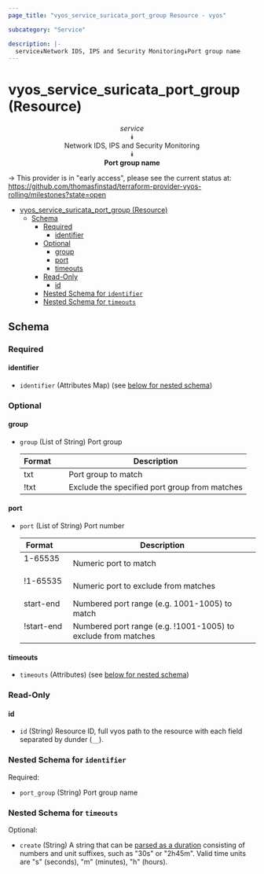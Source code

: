 ```yaml
---
page_title: "vyos_service_suricata_port_group Resource - vyos"

subcategory: "Service"

description: |-
  service⯯Network IDS, IPS and Security Monitoring⯯Port group name
---
```


# vyos_service_suricata_port_group (Resource)
<center>

*service*  
⯯  
Network IDS, IPS and Security Monitoring  
⯯  
**Port group name**


</center>

-> This provider is in "early access", please see the current status at: https://github.com/thomasfinstad/terraform-provider-vyos-rolling/milestones?state=open

<!--TOC-->

- [vyos_service_suricata_port_group (Resource)](#vyos_service_suricata_port_group-resource)
  - [Schema](#schema)
    - [Required](#required)
      - [identifier](#identifier)
    - [Optional](#optional)
      - [group](#group)
      - [port](#port)
      - [timeouts](#timeouts)
    - [Read-Only](#read-only)
      - [id](#id)
    - [Nested Schema for `identifier`](#nested-schema-for-identifier)
    - [Nested Schema for `timeouts`](#nested-schema-for-timeouts)

<!--TOC-->

<!-- schema generated by tfplugindocs -->
## Schema

### Required

#### identifier
- `identifier` (Attributes Map) (see [below for nested schema](#nestedatt--identifier))

### Optional

#### group
- `group` (List of String) Port group

    |  Format  &emsp;|  Description                                    |
    |----------|-------------------------------------------------|
    |  txt     &emsp;|  Port group to match                            |
    |  !txt    &emsp;|  Exclude the specified port group from matches  |
#### port
- `port` (List of String) Port number

    |  Format      &emsp;|  Description                                                    |
    |--------------|-----------------------------------------------------------------|
    |  1-65535     &emsp;|  Numeric port to match                                          |
    |  !1-65535    &emsp;|  Numeric port to exclude from matches                           |
    |  start-end   &emsp;|  Numbered port range (e.g. 1001-1005) to match                  |
    |  !start-end  &emsp;|  Numbered port range (e.g. !1001-1005) to exclude from matches  |
#### timeouts
- `timeouts` (Attributes) (see [below for nested schema](#nestedatt--timeouts))

### Read-Only

#### id
- `id` (String) Resource ID, full vyos path to the resource with each field separated by dunder (`__`).

<a id="nestedatt--identifier"></a>
### Nested Schema for `identifier`

Required:

- `port_group` (String) Port group name


<a id="nestedatt--timeouts"></a>
### Nested Schema for `timeouts`

Optional:

- `create` (String) A string that can be [parsed as a duration](https://pkg.go.dev/time#ParseDuration) consisting of numbers and unit suffixes, such as &#34;30s&#34; or &#34;2h45m&#34;. Valid time units are &#34;s&#34; (seconds), &#34;m&#34; (minutes), &#34;h&#34; (hours).
